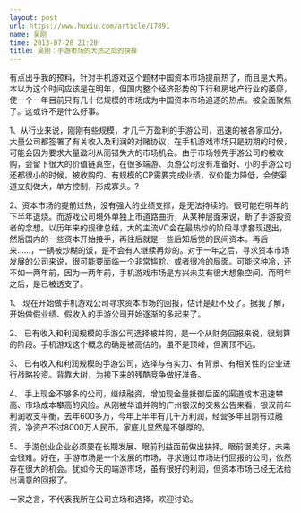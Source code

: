 ```yaml
---
layout: post
url: https://www.huxiu.com/article/17891
name: 吴刚
time: 2013-07-28 21:20
title: 吴刚：手游市场的大热之后的抉择
---
```

有点出乎我的预料，针对手机游戏这个题材中国资本市场提前热了，而且是大热。本以为这个时间应该是在明年，但国内整个经济形势的下行和房地产行业的萎靡，使一个一年目前只有几十亿规模的市场成为中国资本市场追逐的热点。被全面聚焦了。这或许不是什么好事。

1、从行业来说，刚刚有些规模，才几千万盈利的手游公司，迅速的被各家瓜分，大量公司都签署了有关收入及利润的对赌协议，在手机游戏市场只是初期的时候，可能会因为要求大量盈利从而错失大的市场机会。由于市场领先手游公司的被收购，会留下很大的价值链真空，在很多端游、页游公司没有准备好、小的手游公司还都很小的时候，被收购的、有规模的CP需要完成业绩，议价能力降低，会使渠道立刻做大，单方控制，形成寡头。?

2、资本市场的提前过热，没有强大的业绩支撑，是无法持续的。很可能在明年的下半年退烧。而游戏公司境外单独上市道路曲折，从某种层面来说，断了手游投资者的念想。以历年来的规律总结，大的主流VC会在最热炒的阶段寻求套现退出，然后国内的一些资本开始接手，再往后就是一些后知后觉的民间资本。再后来……，一锅被炒糊的饭，是不会有人继续再炒的。对于一年之后，寻求资本市场发展的公司来说，很可能要面临一个非常尴尬、或者很冷的局面。可能这种冷，还不如一两年前，因为一两年前，手机游戏市场是方兴未艾有很大想象空间。而明年之后，是已被透支了。

1、 现在开始做手机游戏公司寻求资本市场的回报，估计是赶不及了。据我了解，开始做假业绩、假收入的手游公司开始逐渐的多起来了。

2、 已有收入和利润规模的手游公司选择被并购，是一个从财务回报来说，很划算的阶段。手机游戏这个概念的确是被高估的，虽不是顶峰，但离顶不远。

3、 已有收入和利润规模的手游公司，选择与有实力、有背景、有相关性的企业进行战略投资。背靠大树，为接下来的残酷竞争做好准备。

4、 手上现金不够多的公司，继续融资，增加现金量抵御后面的渠道成本迅速攀高、市场成本攀高的风险。从刚被华谊并购的广州银汉的交易公告来看，银汉前年利润收支平衡，去年600多万，今年上半年有几千万利润，经营多年且刚有过融资，净资产不过8000万人民币，家底儿显然是不够厚的。

5、 手游创业企业必须要在长期发展、眼前利益面前做出抉择。眼前很美好，未来会很难。好在，手游市场是一个发展的市场，寻求通过市场进行回报的公司，依然存在很大的机会。犹如今天的端游市场，虽有很好的利润，但资本市场已经无法给出满意的回报了。

一家之言，不代表我所在公司立场和选择，欢迎讨论。


